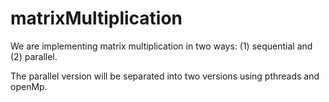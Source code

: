 # matrixMultiplication

We are implementing matrix multiplication in two ways: (1) sequential and (2) parallel.

The parallel version will be separated into two versions using pthreads and openMp.
